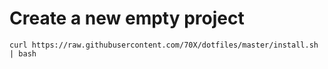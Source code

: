 # Create a new empty project

`curl https://raw.githubusercontent.com/70X/dotfiles/master/install.sh | bash`
